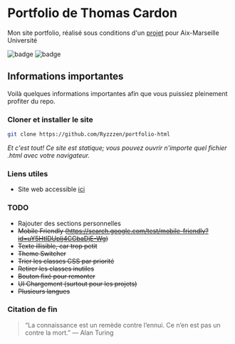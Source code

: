 # Portfolio de Thomas Cardon

Mon site portfolio, réalisé sous conditions d'un [projet](http://mickael-martin-nevot.com/univ-amu/iut/dut-informatique/conception-de-documents-et-d-interfaces-numeriques/?s18-projet.pdf) pour Aix-Marseille Université

![badge](https://img.shields.io/github/license/Ryzzzen/portfolio-html)
![badge](https://img.shields.io/website?down_color=lightgrey&down_message=offline&up_color=blue&up_message=online&url=https%3A%2F%2Fthomascardon.fr)

## Informations importantes
Voilà quelques informations importantes afin que vous puissiez pleinement profiter du repo.

### Cloner et installer le site
```sh
git clone https://github.com/Ryzzzen/portfolio-html
```
*Et c'est tout! Ce site est statique; vous pouvez ouvrir n'importe quel fichier .html avec votre navigateur.*

### Liens utiles
- Site web accessible [ici](http://thomascardon.fr/)

### TODO
- Rajouter des sections personnelles
- ~~Mobile Friendly (https://search.google.com/test/mobile-friendly?id=uY5HtIDUpIj4CGbaDjE-Wg)~~
- ~~Texte illisible, car trop petit~~
- ~~Theme Switcher~~
- ~~Trier les classes CSS par priorité~~
- ~~Retirer les classes inutiles~~
- ~~Bouton fixé pour remonter~~
- ~~UI Chargement (surtout pour les projets)~~
- ~~Plusieurs langues~~

### Citation de fin
> “La connaissance est un remède contre l’ennui. Ce n’en est pas un contre la mort.” — Alan Turing
